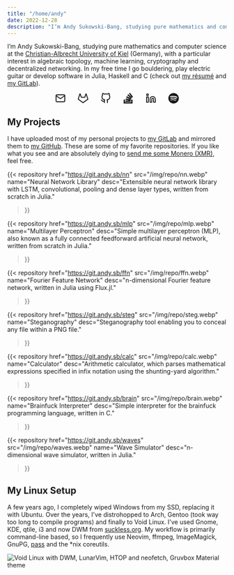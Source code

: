 ```yaml
---
title: "/home/andy"
date: 2022-12-28
description: "I’m Andy Sukowski-Bang, studying pure mathematics and computer science at the Kiel University (Germany), with a particular interest in algebraic topology, machine learning, cryptography and decentralized networking. In my free time I go bouldering, play electric guitar or develop software in Julia, Haskell and C (check out my GitLab)."
---
```


I’m Andy Sukowski-Bang, studying pure mathematics and computer science at the
[Christian-Albrecht University of Kiel][1] (Germany), with a particular interest in
algebraic topology, machine learning, cryptography and decentralized
networking. In my free time I go bouldering, play electric guitar or develop
software in Julia, Haskell and C (check out [my résumé][2] and [my GitLab][3]).

<style>
  .social-icons {
    display: flex;
    justify-content: center;
    gap: 2em;
  }
  .social-icons a {
    color: inherit;
  }
</style>
<div class="social-icons">
  <a href="mailto:me@andy.sb" title="Email">
    <svg xmlns="http://www.w3.org/2000/svg" width="24" height="24" viewBox="0 0 24 24" fill="none" stroke="currentColor" stroke-width="2" stroke-linecap="round" stroke-linejoin="round"><path d="M4 4h16c1.1 0 2 .9 2 2v12c0 1.1-.9 2-2 2H4c-1.1 0-2-.9-2-2V6c0-1.1.9-2 2-2z"></path><polyline points="22,6 12,13 2,6"></polyline></svg>
  </a>
  <a href="https://gitlab.com/andy.sb" title="GitLab">
    <svg xmlns="http://www.w3.org/2000/svg" width="24" height="24" viewBox="0 0 24 24" fill="none" stroke="currentColor" stroke-width="2" stroke-linecap="round" stroke-linejoin="round"><path d="M22.65 14.39L12 22.13 1.35 14.39a.84.84 0 0 1-.3-.94l1.22-3.78 2.44-7.51A.42.42 0 0 1 4.82 2a.43.43 0 0 1 .58 0 .42.42 0 0 1 .11.18l2.44 7.49h8.1l2.44-7.51A.42.42 0 0 1 18.6 2a.43.43 0 0 1 .58 0 .42.42 0 0 1 .11.18l2.44 7.51L23 13.45a.84.84 0 0 1-.35.94z"></path></svg>
  </a>
  <a href="https://github.com/andy-sukowski" title="GitHub">
    <svg xmlns="http://www.w3.org/2000/svg" width="24" height="24" viewBox="0 0 24 24" fill="none" stroke="currentColor" stroke-width="2" stroke-linecap="round" stroke-linejoin="round"><path d="M9 19c-5 1.5-5-2.5-7-3m14 6v-3.87a3.37 3.37 0 0 0-.94-2.61c3.14-.35 6.44-1.54 6.44-7A5.44 5.44 0 0 0 20 4.77 5.07 5.07 0 0 0 19.91 1S18.73.65 16 2.48a13.38 13.38 0 0 0-7 0C6.27.65 5.09 1 5.09 1A5.07 5.07 0 0 0 5 4.77a5.44 5.44 0 0 0-1.5 3.78c0 5.42 3.3 6.61 6.44 7A3.37 3.37 0 0 0 9 18.13V22"></path></svg>
  </a>
  <a href="https://stackoverflow.com/users/14947044" title="Stack Overflow">
    <svg xmlns="http://www.w3.org/2000/svg" width="24" height="24" viewBox="0 0 24 24" fill="currentColor" stroke="currentColor" stroke-width="1" stroke-linecap="round" stroke-linejoin="round"><path d="M18.986 21.865v-6.404h2.134V24H1.844v-8.539h2.13v6.404h15.012zM6.111 19.731H16.85v-2.137H6.111v2.137zm.259-4.852l10.48 2.189.451-2.07-10.478-2.187-.453 2.068zm1.359-5.056l9.705 4.53.903-1.95-9.706-4.53-.902 1.936v.014zm2.715-4.785l8.217 6.855 1.359-1.62-8.216-6.853-1.35 1.617-.01.001zM15.751 0l-1.746 1.294 6.405 8.604 1.746-1.294L15.749 0h.002z"/></svg>
  </a>
  <a href="https://www.linkedin.com/in/andy-sb" title="LinkedIn">
    <svg xmlns="http://www.w3.org/2000/svg" width="24" height="24" viewBox="0 0 24 24" fill="none" stroke="currentColor" stroke-width="2" stroke-linecap="round" stroke-linejoin="round"><path d="M16 8a6 6 0 0 1 6 6v7h-4v-7a2 2 0 0 0-2-2 2 2 0 0 0-2 2v7h-4v-7a6 6 0 0 1 6-6z"></path><rect x="2" y="9" width="4" height="12"></rect><circle cx="4" cy="4" r="2"></circle></svg>
  </a>
  <a href="https://open.spotify.com/user/nosocaxwx7ima5bdi9uelhxga" title="Spotify">
    <svg xmlns="http://www.w3.org/2000/svg" width="24" height="24" viewBox="0 0 24 24" fill="currentColor" stroke="none"><path d="M12 0C5.4 0 0 5.4 0 12s5.4 12 12 12 12-5.4 12-12S18.66 0 12 0zm5.521 17.34c-.24.359-.66.48-1.021.24-2.82-1.74-6.36-2.101-10.561-1.141-.418.122-.779-.179-.899-.539-.12-.421.18-.78.54-.9 4.56-1.021 8.52-.6 11.64 1.32.42.18.479.659.301 1.02zm1.44-3.3c-.301.42-.841.6-1.262.3-3.239-1.98-8.159-2.58-11.939-1.38-.479.12-1.02-.12-1.14-.6-.12-.48.12-1.021.6-1.141C9.6 9.9 15 10.561 18.72 12.84c.361.181.54.78.241 1.2zm.12-3.36C15.24 8.4 8.82 8.16 5.16 9.301c-.6.179-1.2-.181-1.38-.721-.18-.601.18-1.2.72-1.381 4.26-1.26 11.28-1.02 15.721 1.621.539.3.719 1.02.419 1.56-.299.421-1.02.599-1.559.3z"/></svg>
  </a>
</div>

## My Projects

I have uploaded most of my personal projects to [my GitLab][3] and mirrored
them to [my GitHub][4]. These are some of my favorite repositories. If you like
what you see and are absolutely dying to [send me some Monero (XMR)][5], feel
free.

{{< repository
    href="https://git.andy.sb/nn"
    src="/img/repo/nn.webp"
    name="Neural Network Library"
    desc="Extensible neural network library with LSTM, convolutional, pooling and dense layer types, written from scratch in Julia."
>}}

{{< repository
    href="https://git.andy.sb/mlp"
    src="/img/repo/mlp.webp"
    name="Multilayer Perceptron"
    desc="Simple multilayer perceptron (MLP), also known as a fully connected feedforward artificial neural network, written from scratch in Julia."
>}}

{{< repository
    href="https://git.andy.sb/ffn"
    src="/img/repo/ffn.webp"
    name="Fourier Feature Network"
    desc="n-dimensional Fourier feature network, written in Julia using Flux.jl."
>}}

{{< repository
    href="https://git.andy.sb/steg"
    src="/img/repo/steg.webp"
    name="Steganography"
    desc="Steganography tool enabling you to conceal any file within a PNG file."
>}}

{{< repository
    href="https://git.andy.sb/calc"
    src="/img/repo/calc.webp"
    name="Calculator"
    desc="Arithmetic calculator, which parses mathematical expressions specified in infix notation using the shunting-yard algorithm."
>}}

{{< repository
    href="https://git.andy.sb/brain"
    src="/img/repo/brain.webp"
    name="Brainfuck Interpreter"
    desc="Simple interpreter for the brainfuck programming language, written in C."
>}}

{{< repository
    href="https://git.andy.sb/waves"
    src="/img/repo/waves.webp"
    name="Wave Simulator"
    desc="n-dimensional wave simulator, written in Julia."
>}}

## My Linux Setup

A few years ago, I completely wiped Windows from my SSD, replacing it with
Ubuntu. Over the years, I've distrohopped to Arch, Gentoo (took way too long to
compile programs) and finally to Void Linux. I've used Gnome, KDE, qtile, i3 and
now DWM from [suckless.org][6]. My workflow is primarily command-line based, so I
frequently use Neovim, ffmpeg, ImageMagick, GnuPG, [pass][7] and the *nix coreutils.

[1]: https://www.uni-kiel.de
[2]: /cv.pdf
[3]: https://gitlab.com/andy.sb
[4]: https://github.com/andy-sukowski
[5]: /xmr
[6]: https://suckless.org
[7]: https://www.passwordstore.org/

![Void Linux with DWM, LunarVim, HTOP and neofetch, Gruvbox Material theme](/img/linux_system.webp "Void Linux with DWM using Gruvbox Material")
